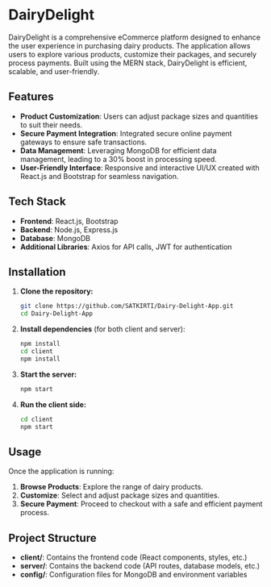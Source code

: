 # DairyDelight

DairyDelight is a comprehensive eCommerce platform designed to enhance the user experience in purchasing dairy products. The application allows users to explore various products, customize their packages, and securely process payments. Built using the MERN stack, DairyDelight is efficient, scalable, and user-friendly.

## Features

- **Product Customization**: Users can adjust package sizes and quantities to suit their needs.
- **Secure Payment Integration**: Integrated secure online payment gateways to ensure safe transactions.
- **Data Management**: Leveraging MongoDB for efficient data management, leading to a 30% boost in processing speed.
- **User-Friendly Interface**: Responsive and interactive UI/UX created with React.js and Bootstrap for seamless navigation.

## Tech Stack

- **Frontend**: React.js, Bootstrap
- **Backend**: Node.js, Express.js
- **Database**: MongoDB
- **Additional Libraries**: Axios for API calls, JWT for authentication

## Installation

1. **Clone the repository:**
   ```bash
   git clone https://github.com/SATKIRTI/Dairy-Delight-App.git
   cd Dairy-Delight-App
   ```

2. **Install dependencies** (for both client and server):
   ```bash
   npm install
   cd client
   npm install
   ```

3. **Start the server:**
   ```bash
   npm start
   ```

4. **Run the client side:**
   ```bash
   cd client
   npm start
   ```

## Usage

Once the application is running:
1. **Browse Products**: Explore the range of dairy products.
2. **Customize**: Select and adjust package sizes and quantities.
3. **Secure Payment**: Proceed to checkout with a safe and efficient payment process.

## Project Structure

- **client/**: Contains the frontend code (React components, styles, etc.)
- **server/**: Contains the backend code (API routes, database models, etc.)
- **config/**: Configuration files for MongoDB and environment variables
